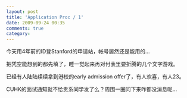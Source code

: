 ```yaml
---
layout: post
title: 'Application Proc / 1'
date: 2009-09-24 00:35
comments: true
category: 
---
```

    

今天用4年前的ID登Stanford的申请站，帐号居然还是能用的…

  
  
把凭空能想到的都先填了，睡一觉起来再对付表里要折腾的几个文字游戏。  
  
已经有人陆陆续续拿到港校的early admission offer了，有人欢喜，有人23。  
  
CUHK的面试通知就不给贵系同学发了么？周围一圈问下来咋都没消息呢…
